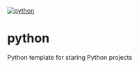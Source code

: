 [![python](https://github.com/jonathan-milan-pollock/python/actions/workflows/python.yml/badge.svg)](https://github.com/jonathan-milan-pollock/python/actions/workflows/python.yml)

# python

Python template for staring Python projects
